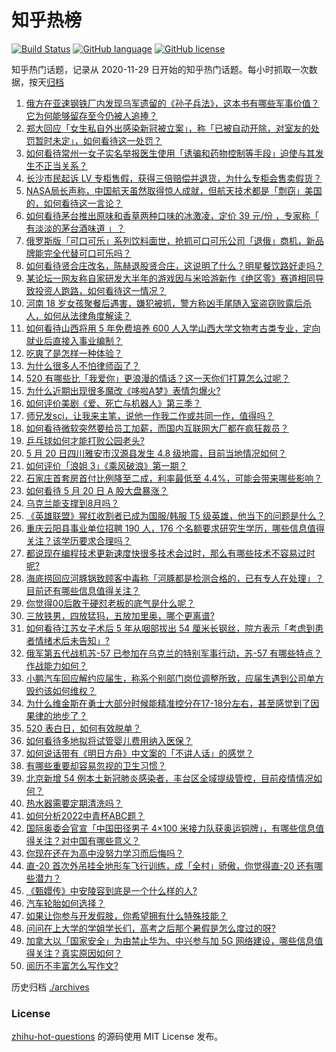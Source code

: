 # 知乎热榜
[![Build Status](https://github.com/ToWeLong/zhihu-hot-questions/workflows/CI/badge.svg)](https://github.com/ToWeLong/zhihu-hot-questions/actions)
[![GitHub language](https://img.shields.io/badge/language-golang-orange.svg)](https://golang.org/)
[![GitHub license](https://img.shields.io/github/license/ToWeLong/zhihu-hot-questions)](https://github.com/ToWeLong/zhihu-hot-questions/blob/main/LICENSE)

知乎热门话题，记录从 2020-11-29 日开始的知乎热门话题。每小时抓取一次数据，按天[归档](./archives)

<!-- BEGIN -->

1. [俄方在亚速钢铁厂内发现乌军遗留的《孙子兵法》，这本书有哪些军事价值？它为何能够留存至今仍被人追捧？](https://www.zhihu.com/question/533626266)
1. [郑大回应「女生私自外出感染新冠被立案」，称「已被自动开除，对室友的处罚暂时未定」，如何看待这一处罚？](https://www.zhihu.com/question/533719576)
1. [如何看待常州一女子实名举报医生使用「诱骗和药物控制等手段」迫使与其发生不正当关系？](https://www.zhihu.com/question/533564907)
1. [长沙市民起诉 LV 专柜售假，获得三倍赔偿并退货，为什么专柜会售卖假货？](https://www.zhihu.com/question/533660825)
1. [NASA局长声称，中国航天虽然取得惊人成就，但航天技术都是「剽窃」美国的，如何看待这一言论？](https://www.zhihu.com/question/533603925)
1. [如何看待茅台推出原味和香草两种口味的冰激凌，定价 39 元/份 ，专家称「 有淡淡的茅台酒味道 」？](https://www.zhihu.com/question/533584184)
1. [俄罗斯版「可口可乐」系列饮料面世，抢抓可口可乐公司「退俄」商机，新品牌能完全代替可口可乐吗？](https://www.zhihu.com/question/533363759)
1. [如何看待贤合庄改名，陈赫退股贤合庄，这说明了什么？明星餐饮路好走吗？](https://www.zhihu.com/question/533109303)
1. [某论坛一网友称自家研发大半年的游戏因与米哈游新作《绝区零》赛道相同导致投资人跑路，如何看待这一情况？](https://www.zhihu.com/question/533224359)
1. [河南 18 岁女孩聚餐后遇害，嫌犯被抓，警方称凶手尾随入室盗窃败露后杀人，如何从法律角度解读？](https://www.zhihu.com/question/533304597)
1. [如何看待山西将用 5 年免费培养 600 人入学山西大学文物考古类专业，定向就业后直接入事业编制？](https://www.zhihu.com/question/533363662)
1. [吃爽了是怎样一种体验？](https://www.zhihu.com/question/272023299)
1. [为什么很多人不怕律师函了？](https://www.zhihu.com/question/531998101)
1. [520 有哪些比「我爱你」更浪漫的情话？这一天你们打算怎么过呢？](https://www.zhihu.com/question/533655297)
1. [为什么近期出现很多魔改《哆啦A梦》表情包爆火?](https://www.zhihu.com/question/531025975)
1. [如何评价美剧《爱、死亡与机器人》第三季？](https://www.zhihu.com/question/532192151)
1. [师兄发sci，让我来主笔，说他一作我二作或共同一作，值得吗？](https://www.zhihu.com/question/533008687)
1. [如何看待微软突然要给员工加薪，而国内互联网大厂都在疯狂裁员？](https://www.zhihu.com/question/533364678)
1. [乒乓球如何才能打败公园老头?](https://www.zhihu.com/question/524227986)
1. [5 月 20 日四川雅安市汉源县发生 4.8 级地震，目前当地情况如何？](https://www.zhihu.com/question/533677121)
1. [如何评价「浪姐 3」《乘风破浪》第一期？](https://www.zhihu.com/question/533711341)
1. [石家庄首套房首付比例降至二成，利率最低至 4.4%，可能会带来哪些影响？](https://www.zhihu.com/question/533563668)
1. [如何看待 5 月 20 日 A 股大盘暴涨？](https://www.zhihu.com/question/533637844)
1. [乌克兰能支撑到8月吗？](https://www.zhihu.com/question/533260216)
1. [《英雄联盟》猩红收割者已成为国服/韩服 T5 级英雄，他当下的问题是什么？](https://www.zhihu.com/question/529570476)
1. [重庆云阳县事业单位招聘 190 人，176 个名额要求研究生学历，哪些信息值得关注？该学历要求合理吗？](https://www.zhihu.com/question/533695700)
1. [都说现在编程技术更新速度快很多技术会过时，那么有哪些技术不容易过时呢?](https://www.zhihu.com/question/359949462)
1. [海底捞回应河豚锅致顾客中毒称「河豚都是检测合格的，已有专人在处理」？目前还有哪些信息值得关注？](https://www.zhihu.com/question/533585739)
1. [你觉得00后敢于硬怼老板的底气是什么呢？](https://www.zhihu.com/question/533432009)
1. [三放铁男，四放猛犸，五放加里奥，哪个更离谱?](https://www.zhihu.com/question/492994793)
1. [如何看待江苏女子术后 5 年从咽部拔出 54 厘米长钢丝，院方表示「考虑到患者情绪术后未告知」?](https://www.zhihu.com/question/533623248)
1. [俄军第五代战机苏-57 已参加在乌克兰的特别军事行动，苏-57 有哪些特点？作战能力如何？](https://www.zhihu.com/question/533734005)
1. [小鹏汽车回应解约应届生，称系个别部门岗位调整所致，应届生遇到公司单方毁约该如何维权？](https://www.zhihu.com/question/533551575)
1. [为什么维金斯在勇士大部分时候能精准控分在17-18分左右，甚至感觉到了因果律的地步了？](https://www.zhihu.com/question/532778004)
1. [520 表白日，如何有效脱单？](https://www.zhihu.com/question/533420189)
1. [如何看待多地拟将试管婴儿费用纳入医保？](https://www.zhihu.com/question/533610632)
1. [如何说话带有《明日方舟》中文案的「不讲人话」的感觉？](https://www.zhihu.com/question/431498046)
1. [有哪些重要却容易忽视的卫生习惯？](https://www.zhihu.com/question/23229992)
1. [北京新增 54 例本土新冠肺炎感染者，丰台区全域提级管控，目前疫情情况如何？](https://www.zhihu.com/question/533761204)
1. [热水器需要定期清洗吗？](https://www.zhihu.com/question/47808703)
1. [如何分析2022中青杯ABC题？](https://www.zhihu.com/question/533175789)
1. [国际奥委会官宣「中国田径男子 4×100 米接力队获奥运铜牌」，有哪些信息值得关注？对中国有哪些意义？](https://www.zhihu.com/question/533665143)
1. [你现在还在为高中没努力学习而后悔吗？](https://www.zhihu.com/question/533513376)
1. [直-20 首次外吊挂全地形车飞行训练，成「全村」骄傲，你觉得直-20 还有哪些潜力？](https://www.zhihu.com/question/533375756)
1. [《甄嬛传》中安陵容到底是一个什么样的人?](https://www.zhihu.com/question/266870487)
1. [汽车轮胎如何选择？](https://www.zhihu.com/question/264058766)
1. [如果让你参与开发假肢，你希望拥有什么特殊技能？](https://www.zhihu.com/question/533716565)
1. [问问在上大学的学姐学长们，高考之后那个暑假是怎么度过的呀?](https://www.zhihu.com/question/533561660)
1. [加拿大以「国家安全」为由禁止华为、中兴参与加 5G 网络建设，哪些信息值得关注？真实原因如何？](https://www.zhihu.com/question/533682708)
1. [阅历不丰富怎么写作文?](https://www.zhihu.com/question/530779250)

<!-- END -->

历史归档 [./archives](./archives)


### License
[zhihu-hot-questions](https://github.com/towelong/zhihu-hot-questions) 的源码使用 MIT License 发布。